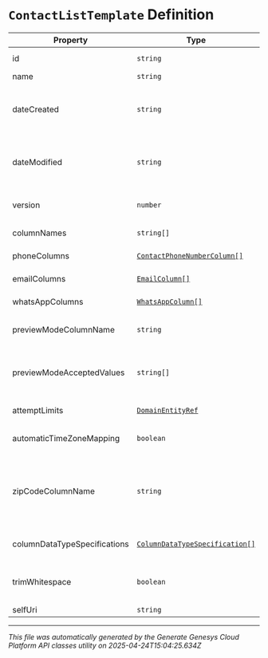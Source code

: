 # `ContactListTemplate` Definition

| Property | Type | Required | Description |
|----------|------|----------|-------------|
| id | `string` | No | The globally unique identifier for the object. |
| name | `string` | No |  |
| dateCreated | `string` | No | Creation time of the entity. Date time is represented as an ISO-8601 string. For example: yyyy-MM-ddTHH:mm:ss[.mmm]Z |
| dateModified | `string` | No | Last modified time of the entity. Date time is represented as an ISO-8601 string. For example: yyyy-MM-ddTHH:mm:ss[.mmm]Z |
| version | `number` | No | Required for updates, must match the version number of the most recent update |
| columnNames | `string[]` | Yes | The names of the contact data columns. |
| phoneColumns | [`ContactPhoneNumberColumn[]`](contactphonenumbercolumn-definition.md) | No | Indicates which columns are phone numbers. |
| emailColumns | [`EmailColumn[]`](emailcolumn-definition.md) | No | Indicates which columns are email addresses |
| whatsAppColumns | [`WhatsAppColumn[]`](whatsappcolumn-definition.md) | No | Indicates which columns are whatsApp contacts |
| previewModeColumnName | `string` | No | A column to check if a contact should always be dialed in preview mode. |
| previewModeAcceptedValues | `string[]` | No | The values in the previewModeColumnName column that indicate a contact should always be dialed in preview mode. |
| attemptLimits | [`DomainEntityRef`](domainentityref-definition.md) | No | AttemptLimits for this ContactListTemplate. |
| automaticTimeZoneMapping | `boolean` | No | Indicates if automatic time zone mapping is to be used for this ContactListTemplate. |
| zipCodeColumnName | `string` | No | The name of ContactListTemplate column containing the zip code for use with automatic time zone mapping. Only allowed if 'automaticTimeZoneMapping' is set to true. |
| columnDataTypeSpecifications | [`ColumnDataTypeSpecification[]`](columndatatypespecification-definition.md) | No | The settings of the columns selected for dynamic queueing |
| trimWhitespace | `boolean` | No | Whether to trim white space when importing a ContactListTemplate csv file, default value = true |
| selfUri | `string` | No | The URI for this object |

---

*This file was automatically generated by the Generate Genesys Cloud Platform API classes utility on 2025-04-24T15:04:25.634Z*